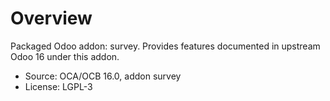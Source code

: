 # Overview

Packaged Odoo addon: survey. Provides features documented in upstream Odoo 16 under this addon.

- Source: OCA/OCB 16.0, addon survey
- License: LGPL-3
